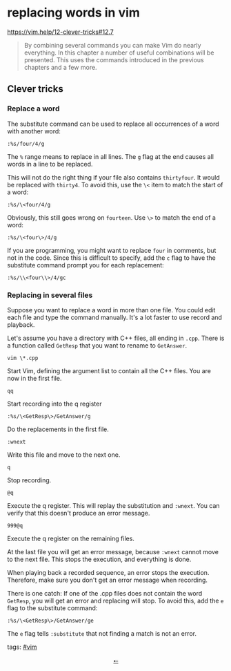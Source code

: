 # replacing words in vim
https://vim.help/12-clever-tricks#12.7

> By combining several commands you can make Vim do nearly everything. In this chapter a number of useful combinations will be presented. This uses the commands introduced in the previous chapters and a few more.

## Clever tricks
### Replace a word

The substitute command can be used to replace all occurrences of a word with another word:

    :%s/four/4/g

The `%` range means to replace in all lines. The `g` flag at the end causes all words in a line to be replaced.

This will not do the right thing if your file also contains `thirtyfour`. It would be replaced with `thirty4`. To avoid this, use the `\<` item to match the start of a word:

    :%s/\<four/4/g

Obviously, this still goes wrong on `fourteen`. Use `\>` to match the end of a word:

    :%s/\<four\>/4/g

If you are programming, you might want to replace `four` in comments, but not in the code. Since this is difficult to specify, add the `c` flag to have the substitute command prompt you for each replacement:

    :%s/\\<four\\>/4/gc

### Replacing in several files

Suppose you want to replace a word in more than one file. You could edit each file and type the command manually. It's a lot faster to use record and playback.

Let's assume you have a directory with C++ files, all ending in `.cpp`. There is a function called `GetResp` that you want to rename to `GetAnswer`.

    vim \*.cpp

Start Vim, defining the argument list to contain all the C++ files. You are now in the first file.

`qq`

Start recording into the q register

`:%s/\<GetResp\>/GetAnswer/g`

Do the replacements in the first file.

`:wnext`

Write this file and move to the next one.

`q`

Stop recording.

`@q`

Execute the q register. This will replay the substitution and `:wnext`. You can verify that this doesn't produce an error message.

`999@q`

Execute the q register on the remaining files.

At the last file you will get an error message, because `:wnext` cannot move to the next file. This stops the execution, and everything is done.

When playing back a recorded sequence, an error stops the execution. Therefore, make sure you don't get an error message when recording.

There is one catch: If one of the .cpp files does not contain the word `GetResp`, you will get an error and replacing will stop. To avoid this, add the `e` flag to the substitute command:

`:%s/\<GetResp\>/GetAnswer/ge`

The `e` flag tells `:substitute` that not finding a match is not an error.

<div class="tags">
<p>tags: <a href="../tags.html#vim">#vim</a></p>
</div>

<div class="tags" align="center">
<a href="../index.html">⭠</a>
</div>